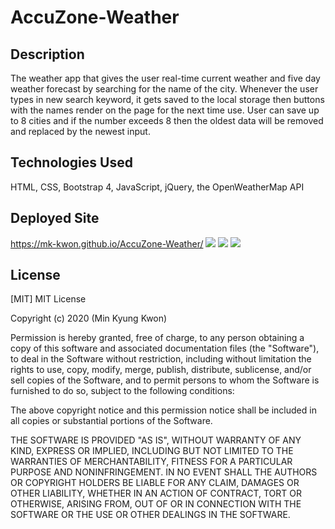 # AccuZone-Weather
## Description
The weather app that gives the user real-time current weather and five day weather forecast by searching for the name of the city. Whenever the user types in new search keyword, it gets saved to the local storage then buttons with the names render on the page for the next time use. User can save up to 8 cities and if the number exceeds 8 then the oldest data will be removed and replaced by the newest input.
## Technologies Used
HTML, CSS, Bootstrap 4, JavaScript, jQuery, the OpenWeatherMap API
## Deployed Site
https://mk-kwon.github.io/AccuZone-Weather/
<img src="https://media.giphy.com/media/YoKycJGiRgoWR8b4hd/giphy.gif" width:1000 height:800>
<img src="http://drive.google.com/uc?id=1ohL1y9RkMwlnChTGe6Q7FWjCzulqZO7m">
<img src="http://drive.google.com/uc?id=1TW_BPKMNuwmveV6lMLzKQraYcyBn8A17">
## License
[MIT] MIT License

Copyright (c) 2020 (Min Kyung Kwon)

Permission is hereby granted, free of charge, to any person obtaining a copy of this software and associated documentation files (the "Software"), to deal in the Software without restriction, including without limitation the rights to use, copy, modify, merge, publish, distribute, sublicense, and/or sell copies of the Software, and to permit persons to whom the Software is furnished to do so, subject to the following conditions:

The above copyright notice and this permission notice shall be included in all copies or substantial portions of the Software.

THE SOFTWARE IS PROVIDED "AS IS", WITHOUT WARRANTY OF ANY KIND, EXPRESS OR IMPLIED, INCLUDING BUT NOT LIMITED TO THE WARRANTIES OF MERCHANTABILITY, FITNESS FOR A PARTICULAR PURPOSE AND NONINFRINGEMENT. IN NO EVENT SHALL THE AUTHORS OR COPYRIGHT HOLDERS BE LIABLE FOR ANY CLAIM, DAMAGES OR OTHER LIABILITY, WHETHER IN AN ACTION OF CONTRACT, TORT OR OTHERWISE, ARISING FROM, OUT OF OR IN CONNECTION WITH THE SOFTWARE OR THE USE OR OTHER DEALINGS IN THE SOFTWARE.





